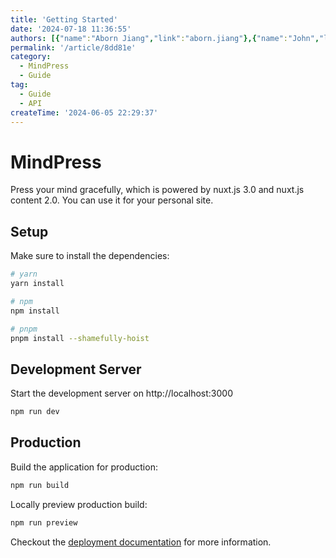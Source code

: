 ```yaml
---
title: 'Getting Started'
date: '2024-07-18 11:36:55'
authors: [{"name":"Aborn Jiang","link":"aborn.jiang"},{"name":"John","link":"aborn.jiang"}]
permalink: '/article/8dd81e'
category: 
  - MindPress
  - Guide
tag: 
  - Guide
  - API
createTime: '2024-06-05 22:29:37'
---
```


<!-- Content of the page -->


# MindPress
Press your mind gracefully, which is powered by nuxt.js 3.0 and nuxt.js content 2.0. You can use it for your personal site.

## Setup

Make sure to install the dependencies:

```bash
# yarn
yarn install

# npm
npm install

# pnpm
pnpm install --shamefully-hoist
```

## Development Server

Start the development server on http://localhost:3000

```bash
npm run dev
```

## Production

Build the application for production:

```bash
npm run build
```

Locally preview production build:

```bash
npm run preview
```

Checkout the [deployment documentation](https://v3.nuxtjs.org/docs/deployment) for more information.